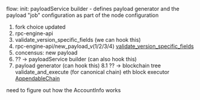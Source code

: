 flow:
init: payloadService builder - defines payload generator and the payload "job" configuration as part of the node configuration
1. fork choice updated
2. rpc-engine-api
3. validate_version_specific_fields (we can hook this)
4. rpc-engine-api/new_payload_v(1/2/3/4) [validate_version_specific_fields](../reth/crates/rpc/rpc-engine-api/src/engine_api.rs#L176)
5. concensus: new payload
6. ?? -> payloadService builder (can also hook this)
7. payload generator (can hook this)
8.1 ?? -> blockchain tree validate_and_execute (for canonical chain) eth block executor [AppendableChain](../reth/crates/blockchain-tree/src/chain.rs#L170)



need to figure out how the AccountInfo works